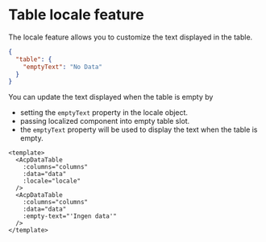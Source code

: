 # Table locale feature

The locale feature allows you to customize the text displayed in the table.

```json
{
  "table": {
    "emptyText": "No Data"
  }
}
```

You can update the text displayed when the table is empty by
- setting the `emptyText` property in the locale object.
- passing localized component into empty table slot.
- the `emptyText` property will be used to display the text when the table is empty.

```vue
<template>
  <AcpDataTable
    :columns="columns"
    :data="data"
    :locale="locale"
  />
  <AcpDataTable
    :columns="columns"
    :data="data"
    :empty-text="'Ingen data'"
  />
</template>
```
